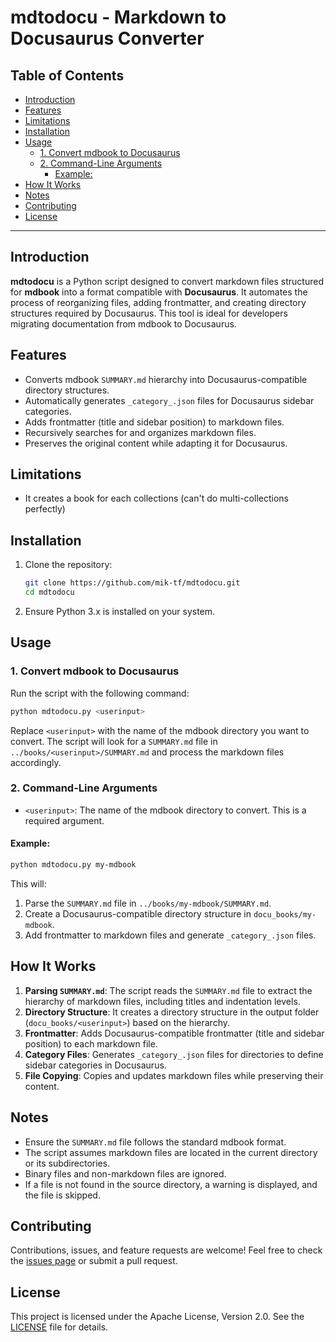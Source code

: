 <h1> mdtodocu - Markdown to Docusaurus Converter </h1>

<h2>Table of Contents</h2>

- [Introduction](#introduction)
- [Features](#features)
- [Limitations](#limitations)
- [Installation](#installation)
- [Usage](#usage)
  - [1. Convert mdbook to Docusaurus](#1-convert-mdbook-to-docusaurus)
  - [2. Command-Line Arguments](#2-command-line-arguments)
    - [Example:](#example)
- [How It Works](#how-it-works)
- [Notes](#notes)
- [Contributing](#contributing)
- [License](#license)

---

## Introduction

**mdtodocu** is a Python script designed to convert markdown files structured for **mdbook** into a format compatible with **Docusaurus**. It automates the process of reorganizing files, adding frontmatter, and creating directory structures required by Docusaurus. This tool is ideal for developers migrating documentation from mdbook to Docusaurus.


## Features

- Converts mdbook `SUMMARY.md` hierarchy into Docusaurus-compatible directory structures.
- Automatically generates `_category_.json` files for Docusaurus sidebar categories.
- Adds frontmatter (title and sidebar position) to markdown files.
- Recursively searches for and organizes markdown files.
- Preserves the original content while adapting it for Docusaurus.

## Limitations

- It creates a book for each collections (can't do multi-collections perfectly)

## Installation

1. Clone the repository:
   ```bash
   git clone https://github.com/mik-tf/mdtodocu.git
   cd mdtodocu
   ```

2. Ensure Python 3.x is installed on your system.

## Usage

### 1. Convert mdbook to Docusaurus

Run the script with the following command:
```bash
python mdtodocu.py <userinput>
```

Replace `<userinput>` with the name of the mdbook directory you want to convert. The script will look for a `SUMMARY.md` file in `../books/<userinput>/SUMMARY.md` and process the markdown files accordingly.

### 2. Command-Line Arguments

- `<userinput>`: The name of the mdbook directory to convert. This is a required argument.

#### Example:
```bash
python mdtodocu.py my-mdbook
```

This will:
1. Parse the `SUMMARY.md` file in `../books/my-mdbook/SUMMARY.md`.
2. Create a Docusaurus-compatible directory structure in `docu_books/my-mdbook`.
3. Add frontmatter to markdown files and generate `_category_.json` files.

## How It Works

1. **Parsing `SUMMARY.md`**: The script reads the `SUMMARY.md` file to extract the hierarchy of markdown files, including titles and indentation levels.
2. **Directory Structure**: It creates a directory structure in the output folder (`docu_books/<userinput>`) based on the hierarchy.
3. **Frontmatter**: Adds Docusaurus-compatible frontmatter (title and sidebar position) to each markdown file.
4. **Category Files**: Generates `_category_.json` files for directories to define sidebar categories in Docusaurus.
5. **File Copying**: Copies and updates markdown files while preserving their content.

## Notes

- Ensure the `SUMMARY.md` file follows the standard mdbook format.
- The script assumes markdown files are located in the current directory or its subdirectories.
- Binary files and non-markdown files are ignored.
- If a file is not found in the source directory, a warning is displayed, and the file is skipped.

## Contributing

Contributions, issues, and feature requests are welcome! Feel free to check the [issues page](https://github.com/mik-tf/mdtodocu/issues) or submit a pull request.

## License

This project is licensed under the Apache License, Version 2.0. See the [LICENSE](LICENSE) file for details.